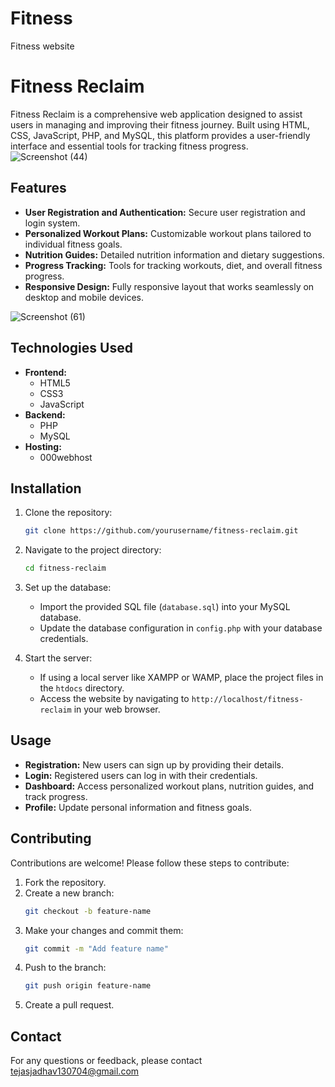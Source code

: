 # Fitness
Fitness website

# Fitness Reclaim

Fitness Reclaim is a comprehensive web application designed to assist users in managing and improving their fitness journey. Built using HTML, CSS, JavaScript, PHP, and MySQL, this platform provides a user-friendly interface and essential tools for tracking fitness progress.
![Screenshot (44)](https://github.com/tejas-130704/Fitness/assets/147961352/bb04ac53-d90f-473b-88e8-dd757b9349fd)

## Features

- **User Registration and Authentication:** Secure user registration and login system.
- **Personalized Workout Plans:** Customizable workout plans tailored to individual fitness goals.
- **Nutrition Guides:** Detailed nutrition information and dietary suggestions.
- **Progress Tracking:** Tools for tracking workouts, diet, and overall fitness progress.
- **Responsive Design:** Fully responsive layout that works seamlessly on desktop and mobile devices.

![Screenshot (61)](https://github.com/tejas-130704/Fitness/assets/147961352/f5b2e864-cb9b-46f6-84a6-6d5397c0daa9)

## Technologies Used

- **Frontend:**
  - HTML5
  - CSS3
  - JavaScript
- **Backend:**
  - PHP
  - MySQL
- **Hosting:**
  - 000webhost

## Installation

1. Clone the repository:
   ```bash
   git clone https://github.com/yourusername/fitness-reclaim.git
   ```
2. Navigate to the project directory:
   ```bash
   cd fitness-reclaim
   ```
3. Set up the database:
   - Import the provided SQL file (`database.sql`) into your MySQL database.
   - Update the database configuration in `config.php` with your database credentials.

4. Start the server:
   - If using a local server like XAMPP or WAMP, place the project files in the `htdocs` directory.
   - Access the website by navigating to `http://localhost/fitness-reclaim` in your web browser.

## Usage

- **Registration:** New users can sign up by providing their details.
- **Login:** Registered users can log in with their credentials.
- **Dashboard:** Access personalized workout plans, nutrition guides, and track progress.
- **Profile:** Update personal information and fitness goals.

## Contributing

Contributions are welcome! Please follow these steps to contribute:

1. Fork the repository.
2. Create a new branch:
   ```bash
   git checkout -b feature-name
   ```
3. Make your changes and commit them:
   ```bash
   git commit -m "Add feature name"
   ```
4. Push to the branch:
   ```bash
   git push origin feature-name
   ```
5. Create a pull request.


## Contact

For any questions or feedback, please contact tejasjadhav130704@gmail.com 
